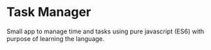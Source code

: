 # Task Manager
Small app to manage time and tasks using pure javascript (ES6) with purpose of learning the language.
